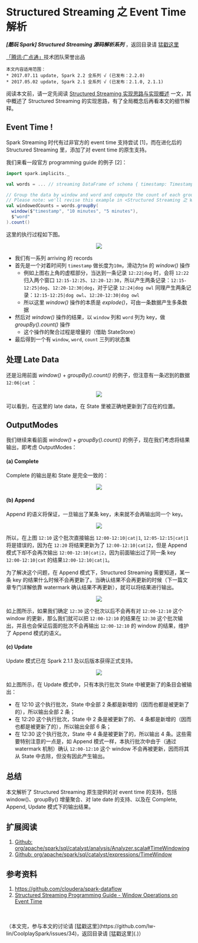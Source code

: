 # Structured Streaming 之 Event Time 解析 #

***[酷玩 Spark] Structured Streaming 源码解析系列*** ，返回目录请 [猛戳这里](.)

[「腾讯·广点通」](http://e.qq.com)技术团队荣誉出品

```
本文内容适用范围：
* 2017.07.11 update, Spark 2.2 全系列 √ (已发布：2.2.0)
* 2017.05.02 update, Spark 2.1 全系列 √ (已发布：2.1.0, 2.1.1)
```



阅读本文前，请一定先阅读 [Structured Streaming 实现思路与实现概述](1.1%20Structured%20Streaming%20实现思路与实现概述.md) 一文，其中概述了 Structured Streaming 的实现思路，有了全局概念后再看本文的细节解释。

## Event Time !

Spark Streaming 时代有过非官方的 event time 支持尝试 [1]，而在进化后的 Structured Streaming 里，添加了对 event time 的原生支持。

我们来看一段官方 programming guide 的例子 [2]：

```scala
import spark.implicits._

val words = ... // streaming DataFrame of schema { timestamp: Timestamp, word: String }

// Group the data by window and word and compute the count of each group
// Please note: we'll revise this example in <Structured Streaming 之 Watermark 解析>
val windowedCounts = words.groupBy(
  window($"timestamp", "10 minutes", "5 minutes"),
  $"word"
).count()
```

这里的执行过程如下图。

<p align="center"><img src="4.imgs/100.png"></p>

- 我们有一系列 arriving 的 records
- 首先是一个对着时间列 `timestamp` 做长度为`10m`，滑动为`5m` 的 *window()* 操作
  - 例如上图右上角的虚框部分，当达到一条记录 `12:22|dog` 时，会将 `12:22` 归入两个窗口 `12:15-12:25`、`12:20-12:30`，所以产生两条记录：`12:15-12:25|dog`、`12:20-12:30|dog`，对于记录 `12:24|dog owl` 同理产生两条记录：`12:15-12:25|dog owl`、`12:20-12:30|dog owl`
  - 所以这里 *window()* 操作的本质是 *explode()*，可由一条数据产生多条数据
- 然后对 *window()* 操作的结果，以 `window` 列和 `word` 列为 key，做 *groupBy().count()* 操作
  - 这个操作的聚合过程是增量的（借助 StateStore）
- 最后得到一个有 `window`, `word`, `count` 三列的状态集

## 处理 Late Data

还是沿用前面 *window()* + *groupBy().count()* 的例子，但注意有一条迟到的数据 `12:06|cat` ：

<p align="center"><img src="4.imgs/150.png"></p>

可以看到，在这里的 late data，在 State 里被正确地更新到了应在的位置。

## OutputModes

我们继续来看前面 *window()* + *groupBy().count()* 的例子，现在我们考虑将结果输出，即考虑 OutputModes：

#### (a) Complete

Complete 的输出是和 State 是完全一致的：

<p align="center"><img src="4.imgs/200.png"></p>

#### (b) Append

Append 的语义将保证，一旦输出了某条 key，未来就不会再输出同一个 key。

<p align="center"><img src="4.imgs/210.png"></p>

所以，在上图 `12:10` 这个批次直接输出 `12:00-12:10|cat|1`, `12:05-12:15|cat|1` 将是错误的，因为在 `12:20` 将结果更新为了 `12:00-12:10|cat|2`，但是 Append 模式下却不会再次输出 `12:00-12:10|cat|2`，因为前面输出过了同一条 key `12:00-12:10|cat` 的结果`12:00-12:10|cat|1`。

为了解决这个问题，在 Append 模式下，Structured Streaming 需要知道，某一条 key 的结果什么时候不会再更新了。当确认结果不会再更新的时候（下一篇文章专门详解依靠 watermark 确认结果不再更新），就可以将结果进行输出。

<p align="center"><img src="4.imgs/220.png"></p>

如上图所示，如果我们确定 `12:30` 这个批次以后不会再有对 `12:00-12:10` 这个 window 的更新，那么我们就可以把 `12:00-12:10` 的结果在 `12:30` 这个批次输出，并且也会保证后面的批次不会再输出 `12:00-12:10` 的 window 的结果，维护了 Append 模式的语义。

#### (c) Update

Update 模式已在 Spark 2.1.1 及以后版本获得正式支持。 

<p align="center"><img src="4.imgs/230.png"></p>

如上图所示，在 Update 模式中，只有本执行批次 State 中被更新了的条目会被输出：

- 在 12:10 这个执行批次，State 中全部 2 条都是新增的（因而也都是被更新了的），所以输出全部 2 条；
- 在 12:20 这个执行批次，State 中 2 条是被更新了的、 4 条都是新增的（因而也都是被更新了的），所以输出全部 6 条；
- 在 12:30 这个执行批次，State 中 4 条是被更新了的，所以输出 4 条。这些需要特别注意的一点是，如 Append 模式一样，本执行批次中由于（通过  watermark 机制）确认 `12:00-12:10` 这个 window 不会再被更新，因而将其从 State 中去除，但没有因此产生输出。

## 总结

本文解析了 Structured Streaming 原生提供的对 event time 的支持，包括 window()、groupBy() 增量聚合、对 late date 的支持、以及在 Complete, Append, Update 模式下的输出结果。

## 扩展阅读

1. [Github: org/apache/spark/sql/catalyst/analysis/Analyzer.scala#TimeWindowing](https://github.com/apache/spark/blob/v2.1.1/sql/catalyst/src/main/scala/org/apache/spark/sql/catalyst/analysis/Analyzer.scala#L2232)
2. [Github: org/apache/spark/sql/catalyst/expressions/TimeWindow](https://github.com/apache/spark/blob/master/sql/catalyst/src/main/scala/org/apache/spark/sql/catalyst/expressions/TimeWindow.scala)

## 参考资料

1. https://github.com/cloudera/spark-dataflow
2. [Structured Streaming Programming Guide - Window Operations on Event Time](http://spark.apache.org/docs/latest/structured-streaming-programming-guide.html#window-operations-on-event-time)

<br/>
<br/>
（本文完，参与本文的讨论请 [猛戳这里](https://github.com/lw-lin/CoolplaySpark/issues/34)，返回目录请 [猛戳这里](.)）
